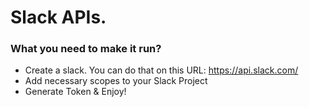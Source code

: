 # Slack APIs.

### What you need to make it run?

* Create a slack.  You can do that on this URL: <a href="https://api.slack.com/" target="_blank">https://api.slack.com/</a>
* Add necessary scopes to your Slack Project
* Generate Token & Enjoy!
